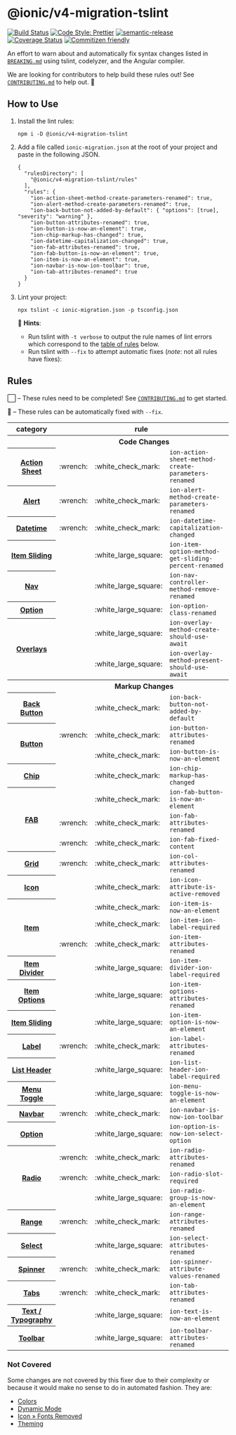 # @ionic/v4-migration-tslint

[![Build Status][circle-badge]][circle-badge-url]
[![Code Style: Prettier](https://img.shields.io/badge/code_style-prettier-ff69b4.svg)](https://github.com/prettier/prettier)
[![semantic-release](https://img.shields.io/badge/%20%20%F0%9F%93%A6%F0%9F%9A%80-semantic--release-e10079.svg)](https://github.com/semantic-release/semantic-release)
[![Coverage Status](https://coveralls.io/repos/github/ionic-team/v4-migration-tslint/badge.svg?branch=master)](https://coveralls.io/github/ionic-team/v4-migration-tslint?branch=master)
[![Commitizen friendly](https://img.shields.io/badge/commitizen-friendly-brightgreen.svg)](http://commitizen.github.io/cz-cli/)

An effort to warn about and automatically fix syntax changes listed in [`BREAKING.md`](https://github.com/ionic-team/ionic/blob/master/angular/BREAKING.md) using tslint, codelyzer, and the Angular compiler.

We are looking for contributors to help build these rules out! See [`CONTRIBUTING.md`](https://github.com/ionic-team/v4-migration-tslint/blob/develop/CONTRIBUTING.md) to help out. :sparkling_heart:

## How to Use

1. Install the lint rules:

    ```
    npm i -D @ionic/v4-migration-tslint
    ```

1. Add a file called `ionic-migration.json` at the root of your project and paste in the following JSON.

    ```
    {
      "rulesDirectory": [
        "@ionic/v4-migration-tslint/rules"
      ],
      "rules": {
        "ion-action-sheet-method-create-parameters-renamed": true,
        "ion-alert-method-create-parameters-renamed": true,
        "ion-back-button-not-added-by-default": { "options": [true], "severity": "warning" },
        "ion-button-attributes-renamed": true,
        "ion-button-is-now-an-element": true,
        "ion-chip-markup-has-changed": true,
        "ion-datetime-capitalization-changed": true,
        "ion-fab-attributes-renamed": true,
        "ion-fab-button-is-now-an-element": true,
        "ion-item-is-now-an-element": true,
        "ion-navbar-is-now-ion-toolbar": true,
        "ion-tab-attributes-renamed": true
      }
    }
    ```

1. Lint your project:

    ```
    npx tslint -c ionic-migration.json -p tsconfig.json
    ```

    :memo: **Hints**:

    * Run tslint with `-t verbose` to output the rule names of lint errors which correspond to the [table of rules](#rules) below.
    * Run tslint with `--fix` to attempt automatic fixes (_note_: not all rules have fixes):

## Rules

:white_large_square: &ndash; These rules need to be completed! See [`CONTRIBUTING.md`](https://github.com/ionic-team/v4-migration-tslint/blob/develop/CONTRIBUTING.md) to get started.

:wrench: &ndash; These rules can be automatically fixed with `--fix`.

<table>
  <tr>
    <th>category</th>
    <th colspan="3">rule</th>
    <th>contributors</th>
  </tr>
  <tr>
    <th colspan="5">Code Changes</th>
  </tr>
  <tr>
    <th>
      <a href="https://github.com/ionic-team/ionic/blob/master/angular/BREAKING.md#action-sheet">Action Sheet</a>
    </th>
    <td>:wrench:</td>
    <td>:white_check_mark:</td>
    <td>
      <code>ion-action-sheet-method-create-parameters-renamed</code></td>
    <td>
      <a href="https://github.com/cwoolum">@cwoolum</a>
    </td>
  </tr>
  <tr>
    <th>
      <a href="https://github.com/ionic-team/ionic/blob/master/angular/BREAKING.md#alert">Alert</a>
    </th>
    <td>:wrench:</td>
    <td>:white_check_mark:</td>
    <td>
      <code>ion-alert-method-create-parameters-renamed</code></td>
    <td>
      <a href="https://github.com/cwoolum">@cwoolum</a>
    </td>
  </tr>
  <tr>
    <th>
      <a href="https://github.com/ionic-team/ionic/blob/master/angular/BREAKING.md#datetime">Datetime</a>
    </th>
    <td>:wrench:</td>
    <td>:white_check_mark:</td>
    <td>
      <code>ion-datetime-capitalization-changed</code>
    </td>
    <td>
      <a href="https://github.com/mhartington">@mhartington</a>
    </td>
  </tr>
  <tr>
    <th>
      <a href="https://github.com/ionic-team/ionic/blob/master/angular/BREAKING.md#item-sliding">Item Sliding</a>
    </th>
    <td></td>
    <td>:white_large_square:</td>
    <td>
      <code>ion-item-option-method-get-sliding-percent-renamed</code>
    </td>
    <td></td>
  </tr>
  <tr>
    <th>
      <a href="https://github.com/ionic-team/ionic/blob/master/angular/BREAKING.md#nav">Nav</a>
    </th>
    <td></td>
    <td>:white_large_square:</td>
    <td>
      <code>ion-nav-controller-method-remove-renamed</code>
    </td>
    <td></td>
  </tr>
  <tr>
    <th>
      <a href="https://github.com/ionic-team/ionic/blob/master/angular/BREAKING.md#option">Option</a>
    </th>
    <td></td>
    <td>:white_large_square:</td>
    <td>
      <code>ion-option-class-renamed</code>
    </td>
    <td></td>
  </tr>
  <tr>
    <th rowspan="2">
      <a href="https://github.com/ionic-team/ionic/blob/master/angular/BREAKING.md#overlays">Overlays</a>
    </th>
    <td></td>
    <td>:white_large_square:</td>
    <td>
      <code>ion-overlay-method-create-should-use-await</code>
    </td>
    <td></td>
  </tr>
  <tr>
    <td></td>
    <td>:white_large_square:</td>
    <td>
      <code>ion-overlay-method-present-should-use-await</code>
    </td>
    <td></td>
  </tr>
  <tr>
    <th colspan="5">Markup Changes</th>
  </tr>
  <tr>
    <th>
      <a href="https://github.com/ionic-team/ionic/blob/master/angular/BREAKING.md#back-button">Back Button</a>
    </th>
    <td></td>
    <td>:white_check_mark:</td>
    <td>
      <code>ion-back-button-not-added-by-default</code>
    </td>
    <td>
      <a href="https://github.com/dwieeb">@dwieeb</a>
    </td>
  </tr>
  <tr>
    <th rowspan="2">
      <a href="https://github.com/ionic-team/ionic/blob/master/angular/BREAKING.md#button">Button</a>
    </th>
    <td>:wrench:</td>
    <td>:white_check_mark:</td>
    <td>
      <code>ion-button-attributes-renamed</code>
    </td>
    <td>
      <a href="https://github.com/cwoolum">@cwoolum</a>
    </td>
  </tr>
  <tr>
    <td></td>
    <td>:white_check_mark:</td>
    <td>
      <code>ion-button-is-now-an-element</code>
    </td>
    <td>
      <a href="https://github.com/cwoolum">@cwoolum</a>
    </td>
  </tr>
  <tr>
    <th>
      <a href="https://github.com/ionic-team/ionic/blob/master/angular/BREAKING.md#chip">Chip</a>
    </th>
    <td></td>
    <td>:white_check_mark:</td>
    <td>
      <code>ion-chip-markup-has-changed</code>
    </td>
    <td>
      <a href="https://github.com/cwoolum">@cwoolum</a>
    </td>
  </tr>
  <tr>
    <th rowspan="3">
      <a href="https://github.com/ionic-team/ionic/blob/master/angular/BREAKING.md#fab">FAB</a>
    </th>
    <td></td>
    <td>:white_check_mark:</td>
    <td>
      <code>ion-fab-button-is-now-an-element</code>
    </td>
    <td>
      <a href="https://github.com/dwieeb">@dwieeb</a>
    </td>
  </tr>
  <tr>
    <td>:wrench:</td>
    <td>:white_check_mark:</td>
    <td>
      <code>ion-fab-attributes-renamed</code>
    </td>
    <td>
      <a href="https://github.com/dwieeb">@dwieeb</a>
    </td>
  </tr>
  <tr>
    <td>:wrench:</td>
    <td>:white_check_mark:</td>
    <td>
      <code>ion-fab-fixed-content</code>
    </td>
    <td>
      <a href="https://github.com/dwieeb">@dwieeb</a>
    </td>
  </tr>
  <tr>
    <th>
      <a href="https://github.com/ionic-team/ionic/blob/master/angular/BREAKING.md#grid">Grid</a>
    </th>
    <td>:wrench:</td>
    <td>:white_check_mark:</td>
    <td>
      <code>ion-col-attributes-renamed</code>
    </td>
    <td>
      <a href="https://github.com/dwieeb">@dwieeb</a>
    </td>
  </tr>
  <tr>
    <th>
      <a href="https://github.com/ionic-team/ionic/blob/master/angular/BREAKING.md#icon">Icon</a>
    </th>
    <td></td>
    <td>:white_check_mark:</td>
    <td>
      <code>ion-icon-attribute-is-active-removed</code>
    </td>
    <td>
      <a href="https://github.com/dwieeb">@dwieeb</a>
    </td>
  </tr>
  <tr>
    <th rowspan="3">
      <a href="https://github.com/ionic-team/ionic/blob/master/angular/BREAKING.md#item">Item</a>
    </th>
    <td></td>
    <td>:white_check_mark:</td>
    <td>
      <code>ion-item-is-now-an-element</code>
    </td>
    <td>
      <a href="https://github.com/dwieeb">@dwieeb</a>
    </td>
  </tr>
  <tr>
    <td></td>
    <td>:white_check_mark:</td>
    <td>
      <code>ion-item-ion-label-required</code>
    </td>
    <td>
      <a href="https://github.com/dwieeb">@dwieeb</a>
    </td>
  </tr>
  <tr>
    <td>:wrench:</td>
    <td>:white_check_mark:</td>
    <td>
      <code>ion-item-attributes-renamed</code>
    </td>
    <td>
      <a href="https://github.com/dwieeb">@dwieeb</a>
    </td>
  </tr>
  <tr>
    <th>
      <a href="https://github.com/ionic-team/ionic/blob/master/angular/BREAKING.md#item-divider">Item Divider</a>
    </th>
    <td></td>
    <td>:white_large_square:</td>
    <td>
      <code>ion-item-divider-ion-label-required</code>
    </td>
    <td></td>
  </tr>
  <tr>
    <th>
      <a href="https://github.com/ionic-team/ionic/blob/master/angular/BREAKING.md#item-options">Item Options</a>
    </th>
    <td></td>
    <td>:white_large_square:</td>
    <td>
      <code>ion-item-options-attributes-renamed</code>
    </td>
    <td>
      <a href="https://github.com/mhartington">@mhartington</a>
    </td>
  </tr>
  <tr>
    <th>
      <a href="https://github.com/ionic-team/ionic/blob/master/angular/BREAKING.md#item-sliding">Item Sliding</a>
    </th>
    <td></td>
    <td>:white_large_square:</td>
    <td>
      <code>ion-item-option-is-now-an-element</code>
    </td>
    <td></td>
  </tr>
  <tr>
    <th>
      <a href="https://github.com/ionic-team/ionic/blob/master/angular/BREAKING.md#label">Label</a>
    </th>
    <td>:wrench:</td>
    <td>:white_check_mark:</td>
    <td>
      <code>ion-label-attributes-renamed</code>
    </td>
    <td>
      <a href="https://github.com/dwieeb">@dwieeb</a>
    </td>
  </tr>
  <tr>
    <th>
      <a href="https://github.com/ionic-team/ionic/blob/master/angular/BREAKING.md#list-header">List Header</a>
    </th>
    <td></td>
    <td>:white_large_square:</td>
    <td>
      <code>ion-list-header-ion-label-required</code>
    </td>
    <td></td>
  </tr>
  <tr>
    <th>
      <a href="https://github.com/ionic-team/ionic/blob/master/angular/BREAKING.md#menu-toggle">Menu Toggle</a>
    </th>
    <td></td>
    <td>:white_large_square:</td>
    <td>
      <code>ion-menu-toggle-is-now-an-element</code>
    </td>
    <td></td>
  </tr>
  <tr>
    <th>
      <a href="https://github.com/ionic-team/ionic/blob/master/angular/BREAKING.md#navbar">Navbar</a>
    </th>
    <td>:wrench:</td>
    <td>:white_check_mark:</td>
    <td>
      <code>ion-navbar-is-now-ion-toolbar</code></td>
    <td>
      <a href="https://github.com/cwoolum">@cwoolum</a>
    </td>
  </tr>
  <tr>
    <th>
      <a href="https://github.com/ionic-team/ionic/blob/master/angular/BREAKING.md#option">Option</a>
    </th>
    <td></td>
    <td>:white_large_square:</td>
    <td>
      <code>ion-option-is-now-ion-select-option</code>
    </td>
    <td></td>
  </tr>
  <tr>
    <th rowspan="3">
      <a href="https://github.com/ionic-team/ionic/blob/master/angular/BREAKING.md#radio">Radio</a>
    </th>
    <td>:wrench:</td>
    <td>:white_check_mark:</td>
    <td>
      <code>ion-radio-attributes-renamed</code>
    </td>
    <td>
      <a href="https://github.com/dwieeb">@dwieeb</a>
    </td>
  </tr>
  <tr>
    <td>:wrench:</td>
    <td>:white_check_mark:</td>
    <td>
      <code>ion-radio-slot-required</code>
    </td>
    <td>
      <a href="https://github.com/dwieeb">@dwieeb</a>
    </td>
  </tr>
  <tr>
    <td></td>
    <td>:white_large_square:</td>
    <td>
      <code>ion-radio-group-is-now-an-element</code>
    </td>
    <td></td>
  </tr>
  <tr>
    <th>
      <a href="https://github.com/ionic-team/ionic/blob/master/angular/BREAKING.md#range">Range</a>
    </th>
    <td>:wrench:</td>
    <td>:white_check_mark:</td>
    <td>
      <code>ion-range-attributes-renamed</code>
    </td>
    <td>
      <a href="https://github.com/dwieeb">@dwieeb</a>
    </td>
  </tr>
  <tr>
    <th>
      <a href="https://github.com/ionic-team/ionic/blob/master/angular/BREAKING.md#select">Select</a>
    </th>
    <td></td>
    <td>:white_large_square:</td>
    <td>
      <code>ion-select-attributes-renamed</code>
    </td>
    <td></td>
  </tr>
  <tr>
    <th>
      <a href="https://github.com/ionic-team/ionic/blob/master/angular/BREAKING.md#spinner">Spinner</a>
    </th>
    <td>:wrench:</td>
    <td>:white_check_mark:</td>
    <td>
      <code>ion-spinner-attribute-values-renamed</code>
    </td>
    <td>
      <a href="https://github.com/dwieeb">@dwieeb</a>
    </td>
  </tr>
  <tr>
    <th>
      <a href="https://github.com/ionic-team/ionic/blob/master/angular/BREAKING.md#tabs">Tabs</a>
    </th>
    <td>:wrench:</td>
    <td>:white_check_mark:</td>
    <td>
      <code>ion-tab-attributes-renamed</code></td>
    <td>
      <a href="https://github.com/cwoolum">@cwoolum</a>
    </td>
  </tr>
  <tr>
    <th>
      <a href="https://github.com/ionic-team/ionic/blob/master/angular/BREAKING.md#text--typography">Text / Typography</a>
    </th>
    <td></td>
    <td>:white_large_square:</td>
    <td>
      <code>ion-text-is-now-an-element</code>
    </td>
    <td></td>
  </tr>
  <tr>
    <th>
      <a href="https://github.com/ionic-team/ionic/blob/master/angular/BREAKING.md#toolbar">Toolbar</a>
    </th>
    <td></td>
    <td>:white_large_square:</td>
    <td>
      <code>ion-toolbar-attributes-renamed</code>
    </td>
    <td></td>
  </tr>
</table>


### Not Covered

Some changes are not covered by this fixer due to their complexity or because it would make no sense to do in automated fashion. They are:

* [Colors](https://github.com/ionic-team/ionic/blob/master/angular/BREAKING.md#colors)
* [Dynamic Mode](https://github.com/ionic-team/ionic/blob/master/angular/BREAKING.md#dynamic-mode)
* [Icon &raquo; Fonts Removed](https://github.com/ionic-team/ionic/blob/master/angular/BREAKING.md#icon)
* [Theming](https://github.com/ionic-team/ionic/blob/master/angular/BREAKING.md#theming)

[circle-badge]: https://circleci.com/gh/ionic-team/v4-migration-tslint.svg?style=shield
[circle-badge-url]: https://circleci.com/gh/ionic-team/v4-migration-tslint
